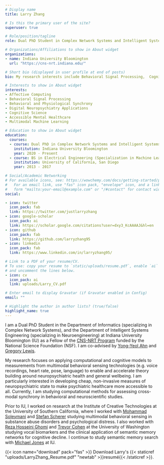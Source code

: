 ```yaml
---
# Display name
title: Larry Zhang

# Is this the primary user of the site?
superuser: true

# Role/position/tagline
role: Dual PhD Student in Complex Network Systems and Intelligent Systems Engineering 

# Organizations/Affiliations to show in About widget
organizations:
- name: Indiana University Bloomington
  url: "https://cns-nrt.indiana.edu/"

# Short bio (displayed in user profile at end of posts)
bio: My research interests include Behavioral Signal Processing,  Cognitive Science, and Affective Computing applied to real world clinical applications in mental health and neuropsychiatry. My hope is to contribute to the development of intelligent interfaces to improve human wellbeing.

# Interests to show in About widget
interests:
- Affective Computing 
- Behavioral Signal Processing
- Behavioral and Physiological Synchrony
- Digital Neuropsychiatry Applications
- Cognitive Science
- Accessible Mental Healthcare
- Multimodal Machine Learning

# Education to show in About widget
education:
  courses:
  - course: Dual PhD in Complex Network Systems and Intelligent Systems Engineering
    institution: Indiana University Bloomington
    year: 2020 - Present
  - course: BS in Electrical Engineering (Specialization in Machine Learning and Controls)
    institution: University of California, San Diego
    year: 2013 - 2017

# Social/Academic Networking
# For available icons, see: https://wowchemy.com/docs/getting-started/page-builder/#icons
#   For an email link, use "fas" icon pack, "envelope" icon, and a link in the
#   form "mailto:your-email@example.com" or "/#contact" for contact widget.
social:

- icon: twitter
  icon_pack: fab
  link: https://twitter.com/justlarryzhang
- icon: google-scholar
  icon_pack: ai
  link: https://scholar.google.com/citations?user=dxy3_KcAAAAJ&hl=en
- icon: github
  icon_pack: fab
  link: https://github.com/larryzhang95
- icon: linkedin
  icon_pack: fab
  link: https://www.linkedin.com/in/larryzhang95/

# Link to a PDF of your resume/CV.
# To use: copy your resume to `static/uploads/resume.pdf`, enable `ai` icons in `params.toml`, 
# and uncomment the lines below.
- icon: cv
  icon_pack: ai
  link: uploads/Larry_CV.pdf

# Enter email to display Gravatar (if Gravatar enabled in Config)
email: ""

# Highlight the author in author lists? (true/false)
highlight_name: true
---
```

                     
I am a Dual PhD Student in the Department of Informatics (specializing in Complex Network Systems), and the Department of Intelligent Systems Engineering (specializing in Neuroengineering) at Indiana University Bloomington (IU) as a Fellow of the [CNS-NRT Program](https://cns-nrt.indiana.edu/) funded by the National Science Foundation (NSF). I am co-advised by [Yong-Yeol Ahn](https://yongyeol.com/) and [Gregory Lewis](https://sociophysio.org/).

My research focuses on applying computational and cognitive models to measurements from multimodal behavioral sensing technologies (e.g. voice recordings, heart rate, pose, language) to enable and accelerate theory building around neuropsychiatric health and general wellbeing. I am particularly interested in developing cheap, non-invasive measures of neuropsychiatric state to make psychiatric healthcare more accessible to all. Currently, I am studying computational methods for assessing cross-modal synchrony in behavioral and neuroscientific studies.

Prior to IU, I worked on research at the Institute of Creative Technologies at the University of Southern California, where I worked with [Mohammad Soleymani](https://people.ict.usc.edu/~soleymani/) and [Stefan Scherer](https://schererstefan.net/) studying multimodal behavioral sensing in substance abuse disorders and psychological distress. I also worked with [Reza Hosseini Ghomi](http://www.brainmindedmd.com/about.html) and [Trevor Cohen](http://bime.uw.edu/faculty/trevor-cohen/) at the University of Washington studying vocal biomarkers and the clinical application of semantic memory networks for cognitive decline. I continue to study semantic memory search with [Michael Jones](https://www.compcog.com/) at IU.  


{{< icon name="download" pack="fas" >}} Download Larry's {{< staticref "uploads/LarryZhang_Resume.pdf" "newtab" >}}resumé{{< /staticref >}}.
